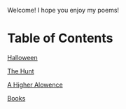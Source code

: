 Welcome!
I hope you enjoy my poems!

# Table of Contents

[Halloween](halloween.md)

[The Hunt](the-hunt.md)

[A Higher Alowence](a-higher-alowence.md)

[Books](books.md)